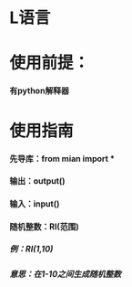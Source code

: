 # L语言
# 使用前提：
#### 有python解释器
# 使用指南
#### 先导库：from mian import *
#### 输出：output()
#### 输入：input()
#### 随机整数：RI(范围)
##### 例：RI(1,10)
##### 意思：在1-10之间生成随机整数
